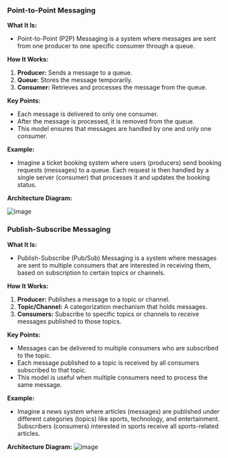 ### Point-to-Point Messaging

**What It Is:**
- Point-to-Point (P2P) Messaging is a system where messages are sent from one producer to one specific consumer through a queue.

**How It Works:**
1. **Producer:** Sends a message to a queue.
2. **Queue:** Stores the message temporarily.
3. **Consumer:** Retrieves and processes the message from the queue.

**Key Points:**
- Each message is delivered to only one consumer.
- After the message is processed, it is removed from the queue.
- This model ensures that messages are handled by one and only one consumer.

**Example:**
- Imagine a ticket booking system where users (producers) send booking requests (messages) to a queue. Each request is then handled by a single server (consumer) that processes it and updates the booking status.

**Architecture Diagram:**

![image](https://github.com/user-attachments/assets/2d00eaf0-af2d-4c69-9ff0-9cf4804d6ee1)

### Publish-Subscribe Messaging

**What It Is:**
- Publish-Subscribe (Pub/Sub) Messaging is a system where messages are sent to multiple consumers that are interested in receiving them, based on subscription to certain topics or channels.

**How It Works:**
1. **Producer:** Publishes a message to a topic or channel.
2. **Topic/Channel:** A categorization mechanism that holds messages.
3. **Consumers:** Subscribe to specific topics or channels to receive messages published to those topics.

**Key Points:**
- Messages can be delivered to multiple consumers who are subscribed to the topic.
- Each message published to a topic is received by all consumers subscribed to that topic.
- This model is useful when multiple consumers need to process the same message.

**Example:**
- Imagine a news system where articles (messages) are published under different categories (topics) like sports, technology, and entertainment. Subscribers (consumers) interested in sports receive all sports-related articles.

**Architecture Diagram:**
![image](https://github.com/user-attachments/assets/eb5d7a8e-251d-4cc6-9ca1-83edc65177c5)
